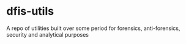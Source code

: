 # dfis-utils
A repo of utilities built over some period for forensics, anti-forensics, security and analytical purposes 
